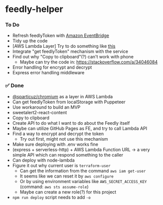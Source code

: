 # feedly-helper

### To Do
- Refresh feedlyToken with [Amazon EventBridge](https://aws.amazon.com/tw/blogs/compute/using-api-destinations-with-amazon-eventbridge/)
- Tidy up the code
- [AWS Lambda Layer] Try to do something like [this](https://github.com/aws-samples/aws-lambda-layer-node-puppeteer-headless-chromium/tree/main/src)
- Integrate "get feedlyToken" mechanism with the service
- Find out why "Copy to clipboard"(?) can't work with phone
  - Maybe can try the code in: https://stackoverflow.com/a/34046084
- Error handling for encrypt and decrypt
- Express error handling middleware

### ✅ Done
- [@sparticuz/chromium](https://github.com/Sparticuz/chromium/releases/tag/v121.0.0) as a layer in AWS Lambda
- Can get feedlyToken from localStorage with Puppeteer
- Use workaround to build an MVP
- sweetalert2-react-content
- Copy to clipboard
- Create API to do what I want to do about the Feedly itself
- Maybe can utilize GitHub Pages as FE, and try to call Lambda API
- Find a way to encrypt and decrypt the token
  - Try out first, might not use this mechanism
- Make sure deploying with .env works fine
- (express + serverless-http) + AWS Lambda Function URL → a very simple API which can respond something to the caller
- Can deploy with node-lambda
- Figure it out why current user is `terraform-user`
  - Can get the information from the command `aws iam get-user`
  - It seems like we can reset it by `aws configure`
  - Or by using environment variables like `AWS_SECRET_ACCESS_KEY` (command: `aws sts assume-role`)
  - Maybe can create a new role(?) for this project
- `npm run deploy` script needs to add `-o`
